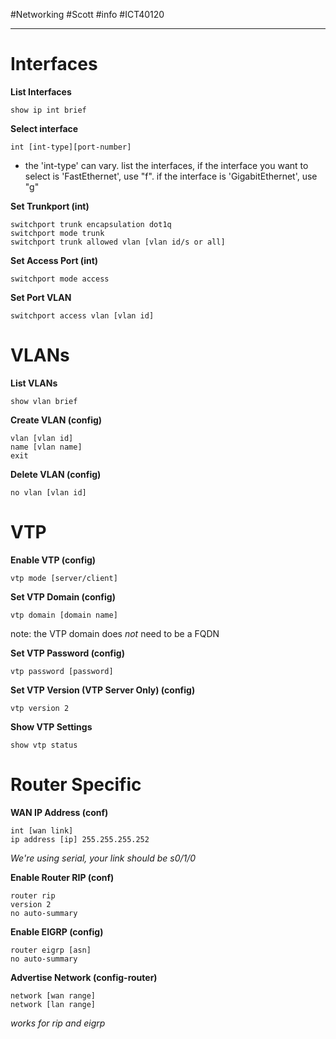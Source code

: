 #Networking #Scott #info #ICT40120 

---

# Interfaces

**List Interfaces**

```
show ip int brief
```

**Select interface**

```
int [int-type][port-number]
```
* the 'int-type' can vary. list the interfaces, if the interface you want to select is 'FastEthernet', use "f". if the interface is 'GigabitEthernet', use "g"

**Set Trunkport (int)**

```
switchport trunk encapsulation dot1q
switchport mode trunk
switchport trunk allowed vlan [vlan id/s or all]
```

**Set Access Port (int)**

```
switchport mode access 
```

**Set Port VLAN**

```
switchport access vlan [vlan id]
```
# VLANs 

**List VLANs**

```
show vlan brief
```

**Create VLAN (config)**

```
vlan [vlan id]
name [vlan name]
exit
```

**Delete VLAN (config)**

```
no vlan [vlan id]
```


# VTP 

**Enable VTP (config)**

```
vtp mode [server/client]
```

**Set VTP Domain (config)**

```
vtp domain [domain name]
```
note: the VTP domain does *not* need to be a FQDN

**Set VTP Password (config)**

```
vtp password [password]
```

**Set VTP Version (VTP Server Only) (config)**

```
vtp version 2
```

**Show VTP Settings**

```
show vtp status
```

# Router Specific

**WAN IP Address (conf)**

```
int [wan link]
ip address [ip] 255.255.255.252
```
*We're using serial, your link should be s0/1/0*

**Enable Router RIP (conf)**

```
router rip
version 2
no auto-summary
```

**Enable EIGRP (config)**

```
router eigrp [asn]
no auto-summary
```

**Advertise Network (config-router)**

```
network [wan range]
network [lan range]
```
*works for rip and eigrp*
